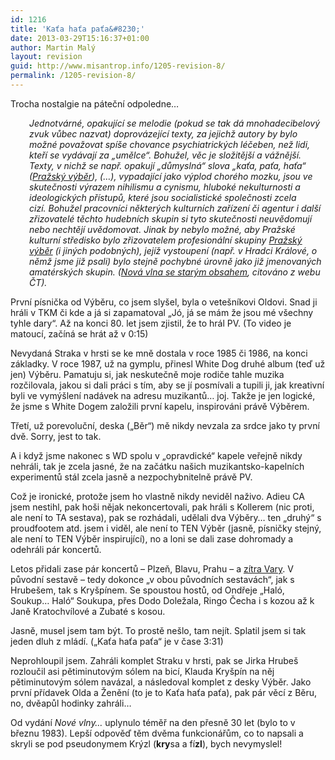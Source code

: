 ```yaml
---
id: 1216
title: 'Kaťa haťa paťa&#8230;'
date: 2013-03-29T15:16:37+01:00
author: Martin Malý
layout: revision
guid: http://www.misantrop.info/1205-revision-8/
permalink: /1205-revision-8/
---
```

Trocha nostalgie na páteční odpoledne&#8230;

<!--more-->

<p style="padding-left: 30px;">
  <em>Jednotvárné, opakující se melodie (pokud se tak dá mnohadecibelový zvuk vůbec nazvat) doprovázející texty, za jejichž autory by bylo možné považovat spíše chovance psychiatrických léčeben, než lidi, kteří se vydávají za „umělce“. Bohužel, věc je složitější a vážnější. Texty, v nichž se např. opakují „důmyslná“ slova „kaťa, paťa, haťa“ (<a href="http://www.ceskatelevize.cz/specialy/bigbit/kapely/1176-prazsky-vyber/">Pražský výběr</a>), (&#8230;), vypadající jako výplod chorého mozku, jsou ve skutečnosti výrazem nihilismu a cynismu, hluboké nekulturnosti a ideologických přístupů, které jsou socialistické společnosti zcela cizí. Bohužel pracovníci některých kulturních zařízení či agentur i další zřizovatelé těchto hudebních skupin si tyto skutečnosti neuvědomují nebo nechtějí uvědomovat. Jinak by nebylo možné, aby Pražské kulturní středisko bylo zřizovatelem profesionální skupiny <a href="http://www.ceskatelevize.cz/specialy/bigbit/kapely/1176-prazsky-vyber/">Pražský výběr</a> (i jiných podobných), jejíž vystoupení (např. v Hradci Králové, o němž jsme již psali) bylo stejně pochybné úrovně jako již jmenovaných amatérských skupin. (<a href="http://www.ceskatelevize.cz/specialy/bigbit/vyhledavani/nov%C3%A1%20vlna/clanky/188-nova-vlna-se-starym-obsahem/">Nová vlna se starým obsahem</a>, citováno z webu ČT).</em>
</p>

První písnička od Výběru, co jsem slyšel, byla o vetešníkovi Oldovi. Snad ji hráli v TKM či kde a já si zapamatoval &#8222;Jó, já se mám že jsou mé všechny tyhle dary&#8220;. Až na konci 80. let jsem zjistil, že to hrál PV. (To video je matoucí, začíná se hrát až v 0:15)



Nevydaná Straka v hrsti se ke mně dostala v roce 1985 či 1986, na konci základky. V roce 1987, už na gymplu, přinesl White Dog druhé album (teď už jen) Výběru. Pamatuju si, jak neskutečně moje rodiče tahle muzika rozčilovala, jakou si dali práci s tím, aby se jí posmívali a tupili ji, jak kreativní byli ve vymýšlení nadávek na adresu muzikantů&#8230; joj. Takže je jen logické, že jsme s White Dogem založili první kapelu, inspirováni právě Výběrem.

Třetí, už porevoluční, deska (&#8222;Běr&#8220;) mě nikdy nevzala za srdce jako ty první dvě. Sorry, jest to tak.

A i když jsme nakonec s WD spolu v &#8222;opravdické&#8220; kapele veřejně nikdy nehráli, tak je zcela jasné, že na začátku našich muzikantsko-kapelních experimentů stál zcela jasně a nezpochybnitelně právě PV.

Což je ironické, protože jsem ho vlastně nikdy neviděl naživo. Adieu CA jsem nestihl, pak hoši nějak nekoncertovali, pak hráli s Kollerem (nic proti, ale není to TA sestava), pak se rozhádali, udělali dva Výběry&#8230; ten &#8222;druhý&#8220; s proudfootem atd. jsem i viděl, ale není to TEN Výběr (jasně, písničky stejný, ale není to TEN Výběr inspirující), no a loni se dali zase dohromady a odehráli pár koncertů.

Letos přidali zase pár koncertů &#8211; Plzeň, Blavu, Prahu &#8211; a [zítra Vary](http://www.prazskyvyber.com/index.php?cid=53). V původní sestavě &#8211; tedy dokonce &#8222;v obou původních sestavách&#8220;, jak s Hrubešem, tak s Kryšpínem. Se spoustou hostů, od Ondřeje &#8222;Haló, Soukup&#8230; Haló&#8220; Soukupa, přes Dodo Doležala, Ringo Čecha i s kozou až k Janě Kratochvílové a Zubaté s kosou.

Jasně, musel jsem tam být. To prostě nešlo, tam nejít. Splatil jsem si tak jeden dluh z mládí. (&#8222;Kaťa haťa paťa&#8220; je v čase 3:31)



Neprohloupil jsem. Zahráli komplet Straku v hrsti, pak se Jirka Hrubeš rozloučil asi pětiminutovým sólem na bicí, Klauda Kryšpín na něj pětiminutovým sólem navázal, a následoval komplet z desky Výběr. Jako první přídavek Olda a Ženění (to je to Kaťa haťa paťa), pak pár věcí z Běru, no, dvěapůl hodinky zahráli&#8230;

Od vydání _Nové vlny&#8230;_ uplynulo téměř na den přesně 30 let (bylo to v březnu 1983). Lepší odpověď těm dvěma funkcionářům, co to napsali a skryli se pod pseudonymem Krýzl (**kry**sa a fí**zl**), bych nevymyslel!